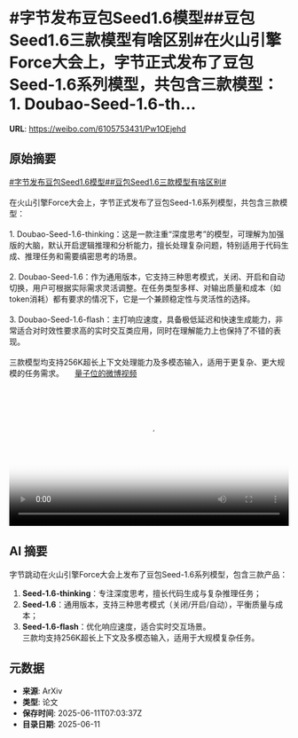 # #字节发布豆包Seed1.6模型##豆包Seed1.6三款模型有啥区别#在火山引擎Force大会上，字节正式发布了豆包Seed-1.6系列模型，共包含三款模型：1. Doubao-Seed-1.6-th...

**URL**: https://weibo.com/6105753431/Pw1OEjehd

## 原始摘要

<a href="https://m.weibo.cn/search?containerid=231522type%3D1%26t%3D10%26q%3D%23%E5%AD%97%E8%8A%82%E5%8F%91%E5%B8%83%E8%B1%86%E5%8C%85Seed1.6%E6%A8%A1%E5%9E%8B%23&amp;extparam=%23%E5%AD%97%E8%8A%82%E5%8F%91%E5%B8%83%E8%B1%86%E5%8C%85Seed1.6%E6%A8%A1%E5%9E%8B%23" data-hide=""><span class="surl-text">#字节发布豆包Seed1.6模型#</span></a><a href="https://m.weibo.cn/search?containerid=231522type%3D1%26t%3D10%26q%3D%23%E8%B1%86%E5%8C%85Seed1.6%E4%B8%89%E6%AC%BE%E6%A8%A1%E5%9E%8B%E6%9C%89%E5%95%A5%E5%8C%BA%E5%88%AB%23&amp;extparam=%23%E8%B1%86%E5%8C%85Seed1.6%E4%B8%89%E6%AC%BE%E6%A8%A1%E5%9E%8B%E6%9C%89%E5%95%A5%E5%8C%BA%E5%88%AB%23" data-hide=""><span class="surl-text">#豆包Seed1.6三款模型有啥区别#</span></a><br><br>在火山引擎Force大会上，字节正式发布了豆包Seed-1.6系列模型，共包含三款模型：<br><br>1. Doubao-Seed-1.6-thinking：这是一款注重“深度思考”的模型，可理解为加强版的大脑，默认开启逻辑推理和分析能力，擅长处理复杂问题，特别适用于代码生成、推理任务和需要缜密思考的场景。<br>    <br>2. Doubao-Seed-1.6：作为通用版本，它支持三种思考模式，关闭、开启和自动切换，用户可根据实际需求灵活调整。在任务类型多样、对输出质量和成本（如token消耗）都有要求的情况下，它是一个兼顾稳定性与灵活性的选择。<br>    <br>3. Doubao-Seed-1.6-flash：主打响应速度，具备极低延迟和快速生成能力，非常适合对时效性要求高的实时交互类应用，同时在理解能力上也保持了不错的表现。<br>    <br>三款模型均支持256K超长上下文处理能力及多模态输入，适用于更复杂、更大规模的任务需求。 <a href="https://video.weibo.com/show?fid=1034:5176333844807725" data-hide=""><span class="url-icon"><img style="width: 1rem;height: 1rem" src="https://h5.sinaimg.cn/upload/2015/09/25/3/timeline_card_small_video_default.png" referrerpolicy="no-referrer"></span><span class="surl-text">量子位的微博视频</span></a><br clear="both"><div style="clear: both"></div><video controls="controls" poster="https://tvax1.sinaimg.cn/orj480/006Fd7o3ly1i2baya25tyj30zk0jwmyj.jpg" style="width: 100%"><source src="https://f.video.weibocdn.com/o0/6d1dVsStlx08oXhX4h1e01041200vDFn0E010.mp4?label=mp4_720p&amp;template=1280x716.25.0&amp;ori=0&amp;ps=1CwnkDw1GXwCQx&amp;Expires=1749628941&amp;ssig=QAhJg7yOjV&amp;KID=unistore,video"><source src="https://f.video.weibocdn.com/o0/WkWDpSw1lx08oXhWlcRa01041200eD9s0E010.mp4?label=mp4_hd&amp;template=856x480.25.0&amp;ori=0&amp;ps=1CwnkDw1GXwCQx&amp;Expires=1749628941&amp;ssig=lHlUpeJ2j%2F&amp;KID=unistore,video"><source src="https://f.video.weibocdn.com/o0/UpufwkyMlx08oXhWikoE010412009f3c0E010.mp4?label=mp4_ld&amp;template=640x360.25.0&amp;ori=0&amp;ps=1CwnkDw1GXwCQx&amp;Expires=1749628941&amp;ssig=yLvMrJpe8I&amp;KID=unistore,video"><p>视频无法显示，请前往<a href="https://video.weibo.com/show?fid=1034%3A5176333844807725" target="_blank" rel="noopener noreferrer">微博视频</a>观看。</p></video>

## AI 摘要

字节跳动在火山引擎Force大会上发布了豆包Seed-1.6系列模型，包含三款产品：  
1. **Seed-1.6-thinking**：专注深度思考，擅长代码生成与复杂推理任务；  
2. **Seed-1.6**：通用版本，支持三种思考模式（关闭/开启/自动），平衡质量与成本；  
3. **Seed-1.6-flash**：优化响应速度，适合实时交互场景。  
三款均支持256K超长上下文及多模态输入，适用于大规模复杂任务。

## 元数据

- **来源**: ArXiv
- **类型**: 论文
- **保存时间**: 2025-06-11T07:03:37Z
- **目录日期**: 2025-06-11
